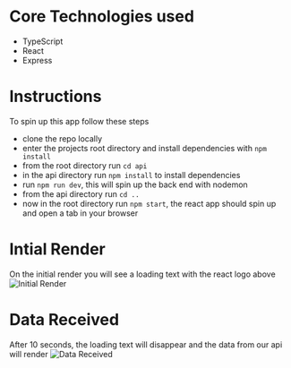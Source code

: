# Core Technologies used
- TypeScript
- React
- Express

# Instructions
To spin up this app follow these steps
- clone the repo locally 
- enter the projects root directory and install dependencies with `npm install`
- from the root directory run `cd api`
- in the api directory run `npm install` to install dependencies
- run `npm run dev`, this will spin up the back end with nodemon
- from the api directory run `cd ..`
- now in the root directory run `npm start`, the react app should spin up and open a tab in your browser 

# Intial Render
On the initial render you will see a loading text with the react logo above
![Initial Render](https://cdn.discordapp.com/attachments/905659654665797675/945048946416447518/unknown.png)

# Data Received
After 10 seconds, the loading text will disappear and the data from our api will render
![Data Received](https://cdn.discordapp.com/attachments/905659654665797675/945048861360140380/unknown.png)
